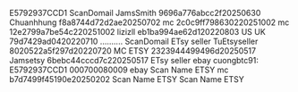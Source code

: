 E5792937CCD1
ScanDomail
JamsSmith 9696a776abcc2f20250630
Chuanhhung f8a8744d72d2ae20250702
mc 2c0c9ff798630220251002
mc 12e2799a7be54c220251002
lizizll eb1ba994ae62d120220803
US UK 79d7429ad0420220710
..........
ScanDomail
ETsy seller
TuEtsyseller 8020522a5f297d20220720
MC ETSY 2323944499496d20250517
Jamsetsy 6bebc44cccd7c220250517
ETsy seller
ebay
cuongbtc91: E5792937CCD1 000700080009
ebay
Scan Name ETSY
mc b7d7499f45190e20250202
Scan Name ETSY
Scan Name ETSY

